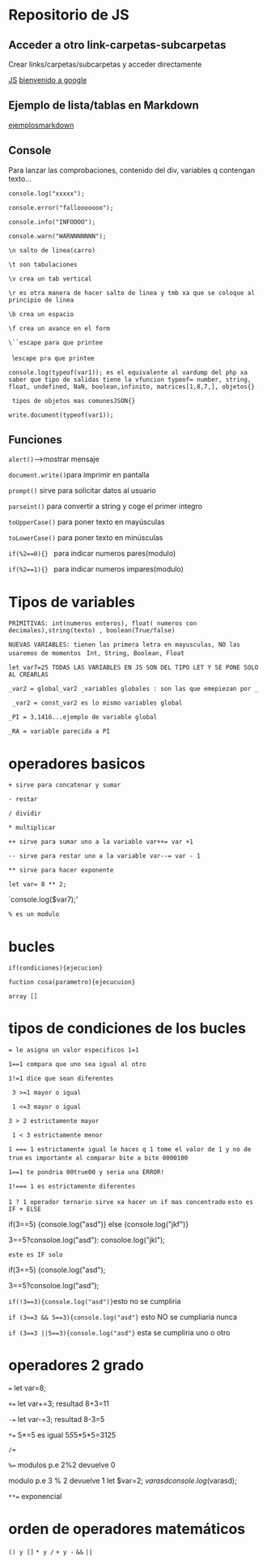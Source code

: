 # Repositorio de JS

## Acceder a otro link-carpetas-subcarpetas

Crear links/carpetas/subcarpetas y acceder directamente

[JS](./js1.html)
[bienvenido a google](https://www.google.es/)

## Ejemplo de lista/tablas en Markdown

[ejemplosmarkdown](https://markdownlivepreview.com/)

## Console

Para lanzar las comprobaciones, contenido del div, variables q contengan texto...

`console.log("xxxxx");`

`console.error("fallooooooo");`

`console.info("INFOOOO");`

`console.warn("WARNNNNNNN");`

`\n salto de linea(carro) `

`\t son tabulaciones `

`\v crea un tab vertical`

`\r es otra manera de hacer salto de linea y tmb xa que se coloque al principio de linea`

`\b crea un espacio`

`\f crea un avance en el form`

` \``escape para que printee `

` `\\`escape pra que printee `

`console.log(typeof(var1)); es el equivalente al vardump del php xa saber que tipo de salidas tiene la vfuncion typeof= number, string, float, undefined, NaN, boolean,infinito, matrices[1,8,7,], objetos{}`

` tipos de objetos mas comunesJSON{}`

`write.document(typeof(var1));`

## Funciones

`alert()`-->mostrar mensaje

`document.write()`para imprimir en pantalla

`prompt()` sirve para solicitar datos al usuario

`parseint()` para convertir a string y coge el primer integro

`toUpperCase()` para poner texto en mayúsculas

`toLowerCase()` para poner texto en minúsculas

`if(%2==0){} ` para indicar numeros pares(modulo)

`if(%2==1){} ` para indicar numeros impares(modulo)

# Tipos de variables

`PRIMITIVAS: int(numeros enteros), float( numeros con decimales),string(texto) , boolean(True/false)`

`NUEVAS VARIABLES: tienen las primera letra en mayusculas, NO las usaremos de momentos `
`Int, String, Boolean, Float`

`let var7=25 TODAS LAS VARIABLES EN JS SON DEL TIPO LET Y SE PONE SOLO AL CREARLAS`

`_var2 = global_var2 _variables globales : son las que emepiezan por _`

` _var2 = const_var2 es lo mismo variables global`

`_PI = 3,1416...ejemplo de variable global`

`_RA = variable parecida a PI`

# operadores basicos

`+ sirve para concatenar y sumar`

`- restar`

`/ dividir`

`* multiplicar`

`++ sirve para sumar uno a la variable var++= var +1`

`-- sirve para restar uno a la variable var--= var - 1`

`** sirve para hacer exponente`

`let var= 8 ** 2;`

`console.log($var7);'

`% es un modulo`

# bucles

`if(condiciones){ejecucion}`

`fuction cosa(parametro){ejecucuion}`

`array []`

# tipos de condiciones de los bucles

`= le asigna un valor especificos 1=1`

`1==1 compara que uno sea igual al otro`

`1!=1 dice que sean diferentes`

` 3 >=1 mayor o igual`

` 1 <=3 mayor o igual`

`3 > 2 estrictamente mayor`

` 1 < 3 estrictamente menor`

`1 === 1 estrictamente igual le haces q 1 tome el valor de 1 y no de true`
`es importante al comparar bite a bite 0000100 `

`1==1 te pondria 00true00 y seria una ERROR!`

`1!=== 1 es estrictamente diferentes`

`1 ? 1 operador ternario sirve xa hacer un if mas concentrado`
`esto es IF + ELSE`

if(3==5) {console.log("asd")} else {console.log("jkf")}

3==5?consoloe.log("asd"): consoloe.log("jkl");

`este es IF solo`

if(3==5) {console.log("asd");

3==5?consoloe.log("asd");

`if(!3==3){console.log("asd")}`esto no se cumpliria

`if (3==3 && 5==3){console.log("asd"}` esto NO se cumpliaria nunca

`if (3==3 ||5==3){console.log("asd"}` esta se cumpliria uno o otro

# operadores 2 grado

`=` let var=8;

`+=` let var+=3; resultad 8+3=11

`-=` let var-=3; resultad 8-3=5

`*=` 5*=5 es igual 5*5*5*5\*5=3125

`/=`

`%=` modulos p.e 2%2 devuelve 0

modulo p.e 3 % 2 devuelve 1
let $var=2;
$varasd %= 3;
console.log($varasd);

`**=` exponencial

# orden de operadores matemáticos

`() y []`
`* y /`
`+ y -`
`&&`
`||`
